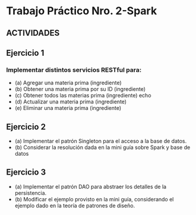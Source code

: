 # Trabajo Práctico Nro. 2-Spark

## ACTIVIDADES

## Ejercicio 1

### Implementar distintos servicios RESTful para:

- (a) Agregar una materia prima (ingrediente)
- (b) Obtener una materia prima por su ID (ingrediente)
- (c) Obtener todos las materias prima (ingrediente) echo
- (d) Actualizar una materia prima (ingrediente)
- (e) Eliminar una materia prima (ingrediente)

## Ejercicio 2
- (a) Implementar el patrón Singleton para el acceso a la base de datos.
- (b) Considerar la resolución dada en la mini guía sobre Spark y base de datos

## Ejercicio 3
- (a) Implementar el patrón DAO para abstraer los detalles de la persistencia.
- (b) Modificar el ejemplo provisto en la mini guía, considerando el ejemplo dado en la teoría de
patrones de diseño.